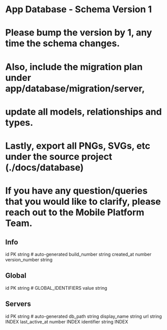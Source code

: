 # App Database - Schema Version 1
# Please bump the version by 1, any time the schema changes.
# Also, include the migration plan under app/database/migration/server,
# update all models, relationships and types.
# Lastly, export all PNGs, SVGs, etc under the source project (./docs/database)
# If you have any question/queries that you would like to clarify, please reach out to the Mobile Platform Team.


Info
-
id PK string # auto-generated
build_number string
created_at number
version_number string


Global
-
id PK string # GLOBAL_IDENTIFIERS
value string


Servers
-
id PK string # auto-generated
db_path string
display_name string
url string INDEX
last_active_at number INDEX
identifier string INDEX

